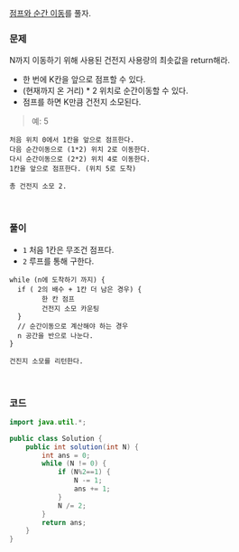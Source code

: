 [점프와 순간 이동](https://school.programmers.co.kr/learn/courses/30/lessons/12980)를 풀자. <br>

### 문제
N까지 이동하기 위해 사용된 건전지 사용량의 최솟값을 return해라.
+ 한 번에  K칸을 앞으로 점프할 수 있다.
+ (현재까지 온 거리) * 2 위치로 순간이동할 수 있다.
+ 점프를 하면 K만큼 건전지 소모된다.

> 예: 5

```
처음 위치 0에서 1칸을 앞으로 점프한다.
다음 순간이동으로 (1*2) 위치 2로 이동한다.
다시 순간이동으로 (2*2) 위치 4로 이동한다.
1칸을 앞으로 점프한다. (위치 5로 도착)

총 건전지 소모 2.
```

<br>

### 풀이
+ `1` 처음 1칸은 무조건 점프다.
+ `2` 루프를 통해 구한다.
```
while (n에 도착하기 까지) {
  if ( 2의 배수 + 1칸 더 남은 경우) {
        한 칸 점프
        건전지 소모 카운팅
  }
  // 순간이동으로 계산해야 하는 경우
  n 공간을 반으로 나눈다.
}

건진지 소모를 리턴한다.
```

<br>

### 코드
```java
import java.util.*;

public class Solution {
    public int solution(int N) {
        int ans = 0;
        while (N != 0) {
            if (N%2==1) {
                N -= 1;
                ans += 1;
            }
            N /= 2;
        }
        return ans;
    }
}
```
